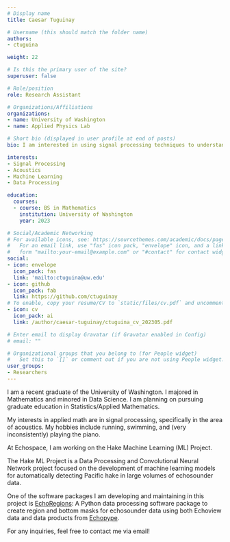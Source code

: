 ```yaml
---
# Display name
title: Caesar Tuguinay

# Username (this should match the folder name)
authors:
- ctuguina

weight: 22

# Is this the primary user of the site?
superuser: false

# Role/position
role: Research Assistant

# Organizations/Affiliations
organizations:
- name: University of Washington
- name: Applied Physics Lab

# Short bio (displayed in user profile at end of posts)
bio: I am interested in using signal processing techniques to understand acoustics!

interests:
- Signal Processing
- Acoustics
- Machine Learning
- Data Processing

education:
  courses:
  - course: BS in Mathematics
    institution: University of Washington
    year: 2023

# Social/Academic Networking
# For available icons, see: https://sourcethemes.com/academic/docs/page-builder/#icons
#   For an email link, use "fas" icon pack, "envelope" icon, and a link in the
#   form "mailto:your-email@example.com" or "#contact" for contact widget.
social:
- icon: envelope
  icon_pack: fas
  link: 'mailto:ctuguina@uw.edu'
- icon: github
  icon_pack: fab
  link: https://github.com/ctuguinay
# To enable, copy your resume/CV to `static/files/cv.pdf` and uncomment the lines below.
- icon: cv
  icon_pack: ai
  link: /author/caesar-tuguinay/ctuguina_cv_202305.pdf

# Enter email to display Gravatar (if Gravatar enabled in Config)
# email: ""

# Organizational groups that you belong to (for People widget)
#   Set this to `[]` or comment out if you are not using People widget.
user_groups:
- Researchers
---
```


I am a recent graduate of the University of Washington. I majored in Mathematics and minored in Data Science. I am planning on pursuing graduate education in Statistics/Applied Mathematics.

My interests in applied math are in signal processing, specifically in the area of acoustics. My hobbies include running, swimming, and (very inconsistently) playing the piano.

At Echospace, I am working on the Hake Machine Learning (ML) Project.

The Hake ML Project is a Data Processing and Convolutional Neural Network project focused on the development of machine learning models for automatically detecting Pacific hake in large volumes of echosounder data.

One of the software packages I am developing and maintaining in this project is [EchoRegions](https://github.com/OSOceanAcoustics/echoregions): A Python data processing software package to create region and bottom masks for echosounder data using both Echoview data and data products from [Echopype](https://github.com/OSOceanAcoustics/echopype).

For any inquiries, feel free to contact me via email!